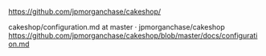  https://github.com/jpmorganchase/cakeshop/

cakeshop/configuration.md at master · jpmorganchase/cakeshop
 https://github.com/jpmorganchase/cakeshop/blob/master/docs/configuration.md
